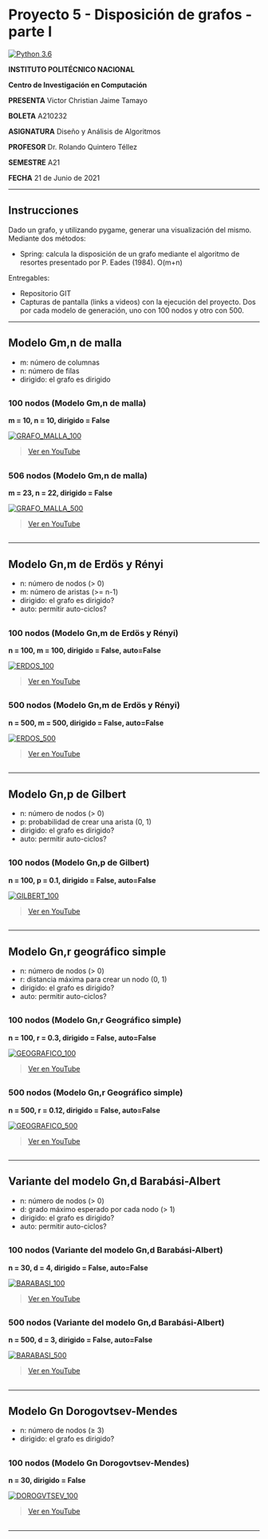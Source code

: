 # Proyecto 5 - Disposición de grafos - parte I

[![Python 3.6](https://img.shields.io/badge/python-3.6-blue.svg)](https://www.python.org/downloads/release/python-360/)

**INSTITUTO POLITÉCNICO NACIONAL**

**Centro de Investigación en Computación**

**PRESENTA** Victor Christian Jaime Tamayo

**BOLETA** A210232

**ASIGNATURA** Diseño y Análisis de Algoritmos

**PROFESOR** Dr. Rolando Quintero Téllez

**SEMESTRE** A21

**FECHA** 21 de Junio de 2021

---

## Instrucciones

Dado un grafo, y utilizando pygame, generar una visualización del mismo. Mediante dos métodos:
- Spring: calcula la disposición de un grafo mediante el algoritmo de resortes presentado por P. Eades (1984). O(m+n)

Entregables:
- Repositorio GIT
- Capturas de pantalla (links a videos) con la ejecución del proyecto. Dos por cada modelo de generación, uno con 100 nodos y otro con 500.


---

## Modelo Gm,n de malla
- m: número de columnas
- n: número de filas
- dirigido: el grafo es dirigido

##

### 100 nodos (Modelo Gm,n de malla)
**m = 10, n = 10, dirigido = False**

[![GRAFO_MALLA_100](/img/GRAFO_MALLA_100.PNG)](https://www.youtube.com/watch?v=UgdnvDPQOLs)

>[Ver en YouTube](https://www.youtube.com/watch?v=UgdnvDPQOLs)

##

### 506 nodos (Modelo Gm,n de malla)
**m = 23, n = 22, dirigido = False**

[![GRAFO_MALLA_500](/img/GRAFO_MALLA_500.PNG)](https://www.youtube.com/watch?v=U7OoQNJp6Jc)

>[Ver en YouTube](https://www.youtube.com/watch?v=U7OoQNJp6Jc)


##


---

## Modelo Gn,m de Erdös y Rényi
- n: número de nodos (> 0)
- m: número de aristas (>= n-1)
- dirigido: el grafo es dirigido?
- auto: permitir auto-ciclos?

##

### 100 nodos (Modelo Gn,m de Erdös y Rényi)
**n = 100, m = 100, dirigido = False, auto=False**

[![ERDOS_100](/img/ERDOS_100.PNG)](https://www.youtube.com/watch?v=y_b4q_hFS2g)

>[Ver en YouTube](https://www.youtube.com/watch?v=y_b4q_hFS2g)

##

### 500 nodos (Modelo Gn,m de Erdös y Rényi)
**n = 500, m = 500, dirigido = False, auto=False**

[![ERDOS_500](/img/ERDOS_500.PNG)](https://www.youtube.com/watch?v=u-RFw_K7kNs)

>[Ver en YouTube](https://www.youtube.com/watch?v=u-RFw_K7kNs)

##

---

## Modelo Gn,p de **Gilbert**
- n: número de nodos (> 0)
- p: probabilidad de crear una arista (0, 1)
- dirigido: el grafo es dirigido?
- auto: permitir auto-ciclos?

##

### 100 nodos (Modelo Gn,p de Gilbert)
**n = 100, p = 0.1, dirigido = False, auto=False**

[![GILBERT_100](/img/GILBERT_100.PNG)](https://www.youtube.com/watch?v=jWXKS2jQCEc)

>[Ver en YouTube](https://www.youtube.com/watch?v=jWXKS2jQCEc)


##


---

## Modelo Gn,r **geográfico simple**
- n: número de nodos (> 0)
- r: distancia máxima para crear un nodo (0, 1)
- dirigido: el grafo es dirigido?
- auto: permitir auto-ciclos?

##

### 100 nodos (Modelo Gn,r Geográfico simple)
**n = 100, r = 0.3, dirigido = False, auto=False**


[![GEOGRAFICO_100](/img/GEOGRAFICO_100.PNG)](https://www.youtube.com/watch?v=OGbUKRpw1xY)

>[Ver en YouTube](https://www.youtube.com/watch?v=OGbUKRpw1xY)

##

### 500 nodos (Modelo Gn,r Geográfico simple)
**n = 500, r = 0.12, dirigido = False, auto=False**


[![GEOGRAFICO_500](/img/GEOGRAFICO_500.PNG)](https://www.youtube.com/watch?v=GAs-RZikkjY)

>[Ver en YouTube](https://www.youtube.com/watch?v=GAs-RZikkjY)

##

---

## Variante del modelo Gn,d **Barabási-Albert**
- n: número de nodos (> 0)
- d: grado máximo esperado por cada nodo (> 1)
- dirigido: el grafo es dirigido?
- auto: permitir auto-ciclos?

##

### 100 nodos (Variante del modelo Gn,d Barabási-Albert)
**n = 30, d = 4, dirigido = False, auto=False**

[![BARABASI_100](/img/BARABASI_100.PNG)](https://www.youtube.com/watch?v=RDpQ_V8KAfk)

>[Ver en YouTube](https://www.youtube.com/watch?v=RDpQ_V8KAfk)

##

### 500 nodos (Variante del modelo Gn,d Barabási-Albert)
**n = 500, d = 3, dirigido = False, auto=False**

[![BARABASI_500](/img/BARABASI_500.PNG)](https://www.youtube.com/watch?v=g2A535M5m1w)

>[Ver en YouTube](https://www.youtube.com/watch?v=p-gBZSHEjtU)

##

---

## Modelo Gn **Dorogovtsev-Mendes**
- n: número de nodos (≥ 3)
- dirigido: el grafo es dirigido?

##

### 100 nodos (Modelo Gn Dorogovtsev-Mendes)
**n = 30, dirigido = False**

[![DOROGVTSEV_100](/img/DOROGVTSEV_100.PNG)](https://www.youtube.com/watch?v=of-j_zOdstw)

>[Ver en YouTube](https://www.youtube.com/watch?v=of-j_zOdstw)

##

---
